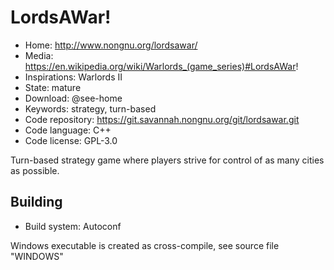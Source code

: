# LordsAWar!

- Home: http://www.nongnu.org/lordsawar/
- Media: https://en.wikipedia.org/wiki/Warlords_(game_series)#LordsAWar!
- Inspirations: Warlords II
- State: mature
- Download: @see-home
- Keywords: strategy, turn-based
- Code repository: https://git.savannah.nongnu.org/git/lordsawar.git
- Code language: C++
- Code license: GPL-3.0

Turn-based strategy game where players strive for control of as many cities as possible.

## Building

- Build system: Autoconf

Windows executable is created as cross-compile, see source file "WINDOWS" 

